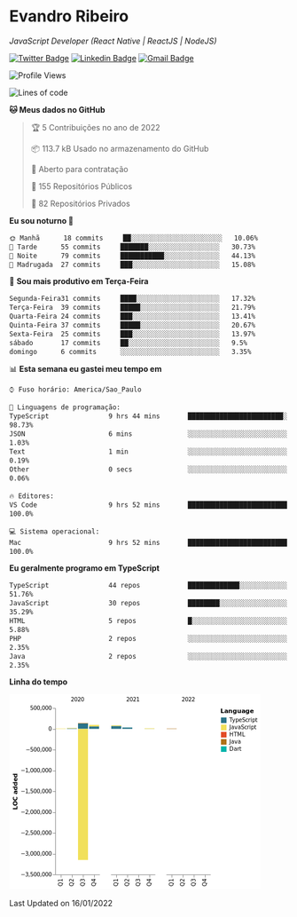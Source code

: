 # Evandro **Ribeiro**

*JavaScript Developer (React Native | ReactJS | NodeJS)*

[![Twitter Badge](https://img.shields.io/badge/-@ribeiroevandro-201B2D?style=flat-square&labelColor=201B2D&logo=twitter&logoColor=white&link=https://twitter.com/ribeiroevandro)](https://twitter.com/ribeiroevandro) 
[![Linkedin Badge](https://img.shields.io/badge/-Evandro%20Ribeiro-201B2D?style=flat-square&logo=Linkedin&logoColor=white&link=https://www.linkedin.com/in/ribeiroevandro)](https://www.linkedin.com/in/ribeiroevandro) 
[![Gmail Badge](https://img.shields.io/badge/-oi@ribeiroevandro.com.br-201B2D?style=flat-square&logo=Gmail&logoColor=white&link=mailto:oi@ribeiroevandro.com.br)](mailto:oi@ribeiroevandro.com.br)


<!--START_SECTION:waka-->
![Profile Views](http://img.shields.io/badge/Visualizac%C3%B5es%20do%20perfil-0-blue)

![Lines of code](https://img.shields.io/badge/Desde%20o%20Hello%20World%20eu%20escrevi--3%20Million%20linhas%20de%20c%C3%B3digo-blue)

**🐱 Meus dados no GitHub** 

> 🏆 5 Contribuições no ano de 2022
 > 
> 📦 113.7 kB Usado no armazenamento do GitHub 
 > 
> 💼 Aberto para contratação
 > 
> 📜 155 Repositórios Públicos 
 > 
> 🔑 82 Repositórios Privados  
 > 
**Eu sou noturno 🦉** 

```text
🌞 Manhã      18 commits     ██░░░░░░░░░░░░░░░░░░░░░░░   10.06% 
🌆 Tarde      55 commits     ███████░░░░░░░░░░░░░░░░░░   30.73% 
🌃 Noite      79 commits     ███████████░░░░░░░░░░░░░░   44.13% 
🌙 Madrugada  27 commits     ███░░░░░░░░░░░░░░░░░░░░░░   15.08%

```
📅 **Sou mais produtivo em Terça-Feira** 

```text
Segunda-Feira31 commits     ████░░░░░░░░░░░░░░░░░░░░░   17.32% 
Terça-Feira  39 commits     █████░░░░░░░░░░░░░░░░░░░░   21.79% 
Quarta-Feira 24 commits     ███░░░░░░░░░░░░░░░░░░░░░░   13.41% 
Quinta-Feira 37 commits     █████░░░░░░░░░░░░░░░░░░░░   20.67% 
Sexta-Feira  25 commits     ███░░░░░░░░░░░░░░░░░░░░░░   13.97% 
sábado       17 commits     ██░░░░░░░░░░░░░░░░░░░░░░░   9.5% 
domingo      6 commits      ░░░░░░░░░░░░░░░░░░░░░░░░░   3.35%

```


📊 **Esta semana eu gastei meu tempo em** 

```text
⌚︎ Fuso horário: America/Sao_Paulo

💬 Linguagens de programação: 
TypeScript               9 hrs 44 mins       ████████████████████████░   98.73% 
JSON                     6 mins              ░░░░░░░░░░░░░░░░░░░░░░░░░   1.03% 
Text                     1 min               ░░░░░░░░░░░░░░░░░░░░░░░░░   0.19% 
Other                    0 secs              ░░░░░░░░░░░░░░░░░░░░░░░░░   0.06%

🔥 Editores: 
VS Code                  9 hrs 52 mins       █████████████████████████   100.0%

💻 Sistema operacional: 
Mac                      9 hrs 52 mins       █████████████████████████   100.0%

```

**Eu geralmente programo em TypeScript** 

```text
TypeScript               44 repos            █████████████░░░░░░░░░░░░   51.76% 
JavaScript               30 repos            ████████░░░░░░░░░░░░░░░░░   35.29% 
HTML                     5 repos             █░░░░░░░░░░░░░░░░░░░░░░░░   5.88% 
PHP                      2 repos             ░░░░░░░░░░░░░░░░░░░░░░░░░   2.35% 
Java                     2 repos             ░░░░░░░░░░░░░░░░░░░░░░░░░   2.35%

```


**Linha do tempo**

![Chart not found](https://raw.githubusercontent.com/ribeiroevandro/ribeiroevandro/master/charts/bar_graph.png) 


 Last Updated on 16/01/2022
<!--END_SECTION:waka-->
